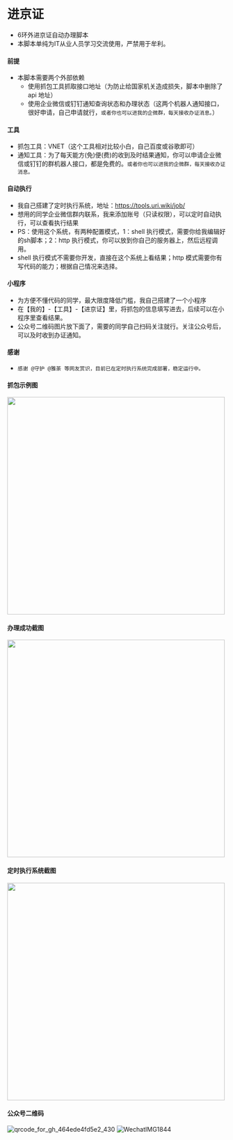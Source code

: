 # 进京证
- 6环外进京证自动办理脚本
- 本脚本单纯为IT从业人员学习交流使用，严禁用于牟利。

#### 前提
- 本脚本需要两个外部依赖
  - 使用抓包工具抓取接口地址（为防止给国家机关造成损失，脚本中删除了 api 地址）
  - 使用企业微信或钉钉通知查询状态和办理状态（这两个机器人通知接口，很好申请，自己申请就行，```或者你也可以进我的企微群，每天接收办证消息。```）

#### 工具
- 抓包工具：VNET（这个工具相对比较小白，自己百度或谷歌即可）
- 通知工具：为了每天能方(免)便(费)的收到及时结果通知，你可以申请企业微信或钉钉的群机器人接口，都是免费的。```或者你也可以进我的企微群，每天接收办证消息。```

#### 自动执行
- 我自己搭建了定时执行系统，地址：https://tools.uri.wiki/job/
- 想用的同学企业微信群内联系，我来添加账号（只读权限），可以定时自动执行，可以查看执行结果
- PS：使用这个系统，有两种配置模式，1：shell 执行模式，需要你给我编辑好的sh脚本；2：http 执行模式，你可以放到你自己的服务器上，然后远程调用。
- shell 执行模式不需要你开发，直接在这个系统上看结果；http 模式需要你有写代码的能力；根据自己情况来选择。

#### 小程序
- 为方便不懂代码的同学，最大限度降低门槛，我自己搭建了一个小程序
- 在【我的】-【工具】-【进京证】里，将抓包的信息填写进去，后续可以在小程序里查看结果。
- 公众号二维码图片放下面了，需要的同学自己扫码关注就行。关注公众号后，可以及时收到办证通知。

#### 感谢
- ```感谢 @守护 @雅荼 等网友赏识，目前已在定时执行系统完成部署，稳定运行中。```

#### 抓包示例图
<img src="https://user-images.githubusercontent.com/12424760/177174535-c1cd0b16-a0d6-42e1-9638-db32277f5e49.jpeg" height="500px"/>

#### 办理成功截图
<img src="https://user-images.githubusercontent.com/12424760/177170494-e2f05493-224f-4030-ba14-1376323c269f.png" height="500px"/>

#### 定时执行系统截图
<img src="https://user-images.githubusercontent.com/12424760/210518930-4c348b63-75f0-4671-8e11-596318af13d8.jpg" height="500px"/>

#### 公众号二维码
![qrcode_for_gh_464ede4fd5e2_430](https://github.com/woodheader/jjz/assets/12424760/fd4169d0-4268-4d88-b008-035f4cc36345)
![WechatIMG1844](https://github.com/woodheader/jjz/assets/12424760/2b307106-a2d9-4a3f-b27b-9cb68360de14)



